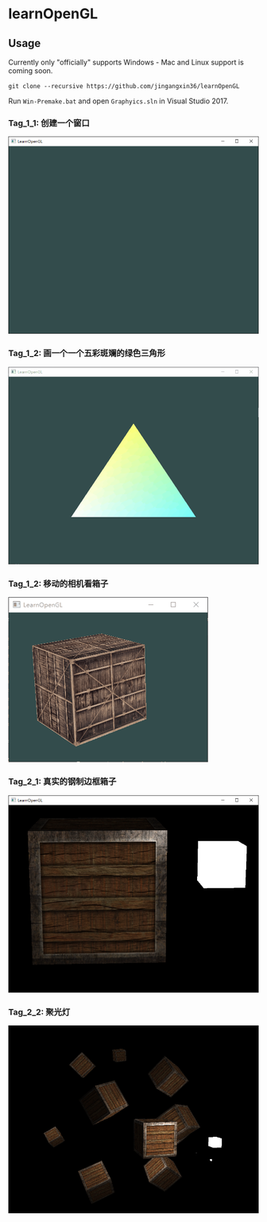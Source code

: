 # learnOpenGL

## Usage

Currently only "officially" supports Windows - Mac and Linux support is coming soon.

```
git clone --recursive https://github.com/jingangxin36/learnOpenGL
```

Run `Win-Premake.bat` and open `Graphyics.sln` in Visual Studio 2017. 

### Tag_1_1: 创建一个窗口

![Tag_1_1](assets/Tag_1_1.png)

### Tag_1_2: 画一个一个五彩斑斓的绿色三角形

![Tag_1_1](assets/Tag_1_1.gif)

### Tag_1_2: 移动的相机看箱子

![Tag_1_3](assets/Tag_1_3.gif)

### Tag_2_1: 真实的钢制边框箱子

![Tag_2_1](assets/Tag_2_1.png)

### Tag_2_2: 聚光灯

![Tag_2_2](assets/Tag_2_2.png)

